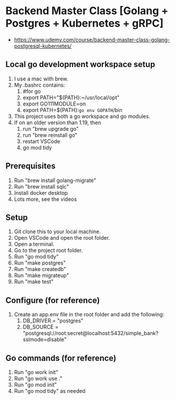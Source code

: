 # Backend Master Class [Golang + Postgres + Kubernetes + gRPC]

* https://www.udemy.com/course/backend-master-class-golang-postgresql-kubernetes/

## Local go development workspace setup
1. I use a mac with brew.
1. My .bashrc contains:
    1. #for go
    1. export PATH="${PATH}:~/usr/local/opt"
    1. export GO111MODULE=on
    1. export PATH=${PATH}:`go env GOPATH`/bin
1. This project uses both a go workspace and go modules.
1. If on an older version than 1.19, then
    1. run "brew upgrade go"
    1. run "brew reinstall go"
    1. restart VSCode
    1. go mod tidy

## Prerequisites
1. Run "brew install golang-migrate"
1. Run "brew install sqlc"
1. Install docker desktop
1. Lots more, see the videos

## Setup
1. Git clone this to your local machine.
1. Open VSCode and open the root folder.
1. Open a terminal.
1. Go to the project root folder.
1. Run "go mod tidy"
1. Run "make postgres"
1. Run "make createdb"
1. Run "make migrateup"
1. Run "make test"

## Configure (for reference)
1. Create an app.env file in the root folder and add the following:
    1.  DB_DRIVER = "postgres"
    1.  DB_SOURCE = "postgresql://root:secret@localhost:5432/simple_bank?sslmode=disable"

## Go commands (for reference)
1. Run "go work init"
1. Run "go work use ."
1. Run "go mod init"
1. Run "go mod tidy" as needed
